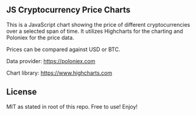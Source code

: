 ## JS Cryptocurrency Price Charts

This is a JavaScript chart showing the price of different cryptocurrencies over a selected span of time. It utilizes Highcharts for the charting and Poloniex for the price data.

Prices can be compared against USD or BTC.

Data provider: https://poloniex.com

Chart library: https://www.highcharts.com

## License
MIT as stated in root of this repo. Free to use! Enjoy!
